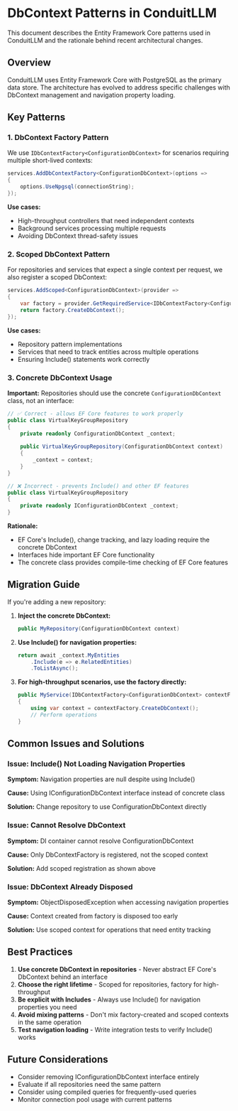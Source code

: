 # DbContext Patterns in ConduitLLM

This document describes the Entity Framework Core patterns used in ConduitLLM and the rationale behind recent architectural changes.

## Overview

ConduitLLM uses Entity Framework Core with PostgreSQL as the primary data store. The architecture has evolved to address specific challenges with DbContext management and navigation property loading.

## Key Patterns

### 1. DbContext Factory Pattern

We use `IDbContextFactory<ConfigurationDbContext>` for scenarios requiring multiple short-lived contexts:

```csharp
services.AddDbContextFactory<ConfigurationDbContext>(options =>
{
    options.UseNpgsql(connectionString);
});
```

**Use cases:**
- High-throughput controllers that need independent contexts
- Background services processing multiple requests
- Avoiding DbContext thread-safety issues

### 2. Scoped DbContext Pattern

For repositories and services that expect a single context per request, we also register a scoped DbContext:

```csharp
services.AddScoped<ConfigurationDbContext>(provider =>
{
    var factory = provider.GetRequiredService<IDbContextFactory<ConfigurationDbContext>>();
    return factory.CreateDbContext();
});
```

**Use cases:**
- Repository pattern implementations
- Services that need to track entities across multiple operations
- Ensuring Include() statements work correctly

### 3. Concrete DbContext Usage

**Important:** Repositories should use the concrete `ConfigurationDbContext` class, not an interface:

```csharp
// ✅ Correct - allows EF Core features to work properly
public class VirtualKeyGroupRepository
{
    private readonly ConfigurationDbContext _context;
    
    public VirtualKeyGroupRepository(ConfigurationDbContext context)
    {
        _context = context;
    }
}

// ❌ Incorrect - prevents Include() and other EF features
public class VirtualKeyGroupRepository
{
    private readonly IConfigurationDbContext _context;
}
```

**Rationale:**
- EF Core's Include(), change tracking, and lazy loading require the concrete DbContext
- Interfaces hide important EF Core functionality
- The concrete class provides compile-time checking of EF Core features

## Migration Guide

If you're adding a new repository:

1. **Inject the concrete DbContext:**
   ```csharp
   public MyRepository(ConfigurationDbContext context)
   ```

2. **Use Include() for navigation properties:**
   ```csharp
   return await _context.MyEntities
       .Include(e => e.RelatedEntities)
       .ToListAsync();
   ```

3. **For high-throughput scenarios, use the factory directly:**
   ```csharp
   public MyService(IDbContextFactory<ConfigurationDbContext> contextFactory)
   {
       using var context = contextFactory.CreateDbContext();
       // Perform operations
   }
   ```

## Common Issues and Solutions

### Issue: Include() Not Loading Navigation Properties

**Symptom:** Navigation properties are null despite using Include()

**Cause:** Using IConfigurationDbContext interface instead of concrete class

**Solution:** Change repository to use ConfigurationDbContext directly

### Issue: Cannot Resolve DbContext

**Symptom:** DI container cannot resolve ConfigurationDbContext

**Cause:** Only DbContextFactory is registered, not the scoped context

**Solution:** Add scoped registration as shown above

### Issue: DbContext Already Disposed

**Symptom:** ObjectDisposedException when accessing navigation properties

**Cause:** Context created from factory is disposed too early

**Solution:** Use scoped context for operations that need entity tracking

## Best Practices

1. **Use concrete DbContext in repositories** - Never abstract EF Core's DbContext behind an interface
2. **Choose the right lifetime** - Scoped for repositories, factory for high-throughput
3. **Be explicit with Includes** - Always use Include() for navigation properties you need
4. **Avoid mixing patterns** - Don't mix factory-created and scoped contexts in the same operation
5. **Test navigation loading** - Write integration tests to verify Include() works

## Future Considerations

- Consider removing IConfigurationDbContext interface entirely
- Evaluate if all repositories need the same pattern
- Consider using compiled queries for frequently-used queries
- Monitor connection pool usage with current patterns